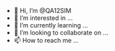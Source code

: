 - 👋 Hi, I’m @QA12SIM
- 👀 I’m interested in ...
- 🌱 I’m currently learning ...
- 💞️ I’m looking to collaborate on ...
- 📫 How to reach me ...

<!---
QA12SIM/QA12SIM is a ✨ special ✨ repository because its `README.md` (this file) appears on your GitHub profile.
You can click the Preview link to take a look at your changes.
--->
